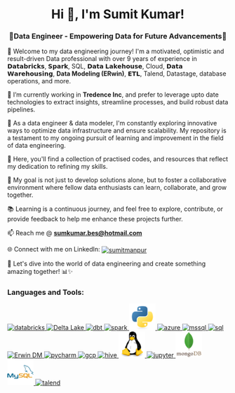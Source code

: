 <h1 align="center">Hi 👋, I'm Sumit Kumar!</h1>
<h3 align="center">🌟Data Engineer - Empowering Data for Future Advancements🌟</h3>

👋 Welcome to my data engineering journey! I'm a motivated, optimistic and result-driven Data professional with over 9 years of experience in 𝗗𝗮𝘁𝗮𝗯𝗿𝗶𝗰𝗸𝘀, 𝗦𝗽𝗮𝗿𝗸, SQL, 𝗗𝗮𝘁𝗮 𝗟𝗮𝗸𝗲𝗵𝗼𝘂𝘀𝗲, Cloud, 𝗗𝗮𝘁𝗮 𝗪𝗮𝗿𝗲𝗵𝗼𝘂𝘀𝗶𝗻𝗴, **Data Modeling (ERwin)**, 𝗘𝗧𝗟, Talend, Datastage, database operations, and more. 

🌱 I’m currently working in **Tredence Inc**, and prefer to leverage upto date technologies to extract insights, streamline processes, and build robust data pipelines.

🚀 As a data engineer & data modeler, I'm constantly exploring innovative ways to optimize data infrastructure and ensure scalability. My repository is a testament to my ongoing pursuit of learning and improvement in the field of data engineering.

🔧 Here, you'll find a collection of practised codes, and resources that reflect my dedication to refining my skills.

🌟 My goal is not just to develop solutions alone, but to foster a collaborative environment where fellow data enthusiasts can learn, collaborate, and grow together. 

📚 Learning is a continuous journey, and feel free to explore, contribute, or provide feedback to help me enhance these projects further.

📫 Reach me @ **sumkumar.bes@hotmail.com**

🌐 Connect with me on LinkedIn: <a href="https://linkedin.com/in/sumitmanpur" target="blank"><img align="center" src="https://raw.githubusercontent.com/rahuldkjain/github-profile-readme-generator/master/src/images/icons/Social/linked-in-alt.svg" alt="sumitmanpur" height="20" width="15" /></a>

🔭 Let's dive into the world of data engineering and create something amazing together! 📊✨

<h3 align="left">Languages and Tools:</h3>
<p align="left">
<a href="https://databricks.com/" target="_blank"> <img src="https://databricks.com/wp-content/uploads/2020/04/og-databricks.png" alt="databricks" width="90" height="60"/> </a> 
<a href="https://delta.io/" target="_blank"> <img src="https://www.databricks.com/sites/default/files/delta-lake-logo.png" alt="Delta Lake" width="80" height="60"/> </a> 
<a href="https://www.getdbt.com/" target="_blank"> <img src="https://logowik.com/content/uploads/images/dbt5596.jpg" alt="dbt" width="60" height="60"/> </a> 
<a href="https://spark.apache.org/" target="_blank"> <img src="https://upload.wikimedia.org/wikipedia/commons/thumb/f/f3/Apache_Spark_logo.svg/1200px-Apache_Spark_logo.svg.png" alt="spark" width="60" height="60"/> </a> 
<a href="https://www.python.org" target="_blank"> <img src="https://raw.githubusercontent.com/devicons/devicon/master/icons/python/python-original.svg" alt="python" width="60" height="60"/> </a>
<a href="https://azure.microsoft.com/en-in/" target="_blank"> <img src="https://www.vectorlogo.zone/logos/microsoft_azure/microsoft_azure-icon.svg" alt="azure" width="60" height="60"/> </a> 
<a href="https://www.microsoft.com/en-us/sql-server" target="_blank"> <img src="https://www.svgrepo.com/show/303229/microsoft-sql-server-logo.svg" alt="mssql" width="60" height="60"/> </a>
<a href="https://www.w3schools.com/sql/default.Asp" target="_blank"> <img src="https://w7.pngwing.com/pngs/286/519/png-transparent-microsoft-azure-sql-database-microsoft-sql-server-azure-sql-data-warehouse-logo-text-logo-microsoft-azure.png" alt="sql" width="60" height="60"/> </a>
<a href="https://www.erwin.com/products/erwin-data-modeler/" target="_blank"> <img src="https://encrypted-tbn0.gstatic.com/images?q=tbn:ANd9GcTrDnIWbNQW2kFOt9msapwG3-SJuiv-faA2qA&s" alt="Erwin DM" width="60" height="60"/> </a>
<a href="https://www.jetbrains.com/pycharm/" target="_blank"> <img src="https://upload.wikimedia.org/wikipedia/commons/thumb/1/1d/PyCharm_Icon.svg/1200px-PyCharm_Icon.svg.png" alt="pycharm" width="60" height="60"/> </a>
<a href="https://cloud.google.com" target="_blank"> <img src="https://www.vectorlogo.zone/logos/google_cloud/google_cloud-icon.svg" alt="gcp" width="60" height="60"/> </a> 
<a href="https://hive.apache.org/" target="_blank"> <img src="https://www.vectorlogo.zone/logos/apache_hive/apache_hive-icon.svg" alt="hive" width="60" height="60"/> </a> 
<a href="https://www.linux.org/" target="_blank"> <img src="https://raw.githubusercontent.com/devicons/devicon/master/icons/linux/linux-original.svg" alt="linux" width="60" height="60"/> </a> 
<a href="https://jupyter.org/" target="_blank"> <img src="https://upload.wikimedia.org/wikipedia/commons/thumb/3/38/Jupyter_logo.svg/1200px-Jupyter_logo.svg.png" alt="jupyter" width="60" height="60"/> </a>
<a href="https://www.mongodb.com/" target="_blank"> <img src="https://raw.githubusercontent.com/devicons/devicon/master/icons/mongodb/mongodb-original-wordmark.svg" alt="mongodb" width="60" height="60"/> </a> 
<a href="https://www.mysql.com/" target="_blank"> <img src="https://raw.githubusercontent.com/devicons/devicon/master/icons/mysql/mysql-original-wordmark.svg" alt="mysql" width="60" height="60"/> </a> 
<a href="https://www.talend.com/" target="_blank"> <img src="https://upload.wikimedia.org/wikipedia/commons/9/97/Talend_logo.svg" alt="talend" width="60" height="60"/> </a>
 </p>
